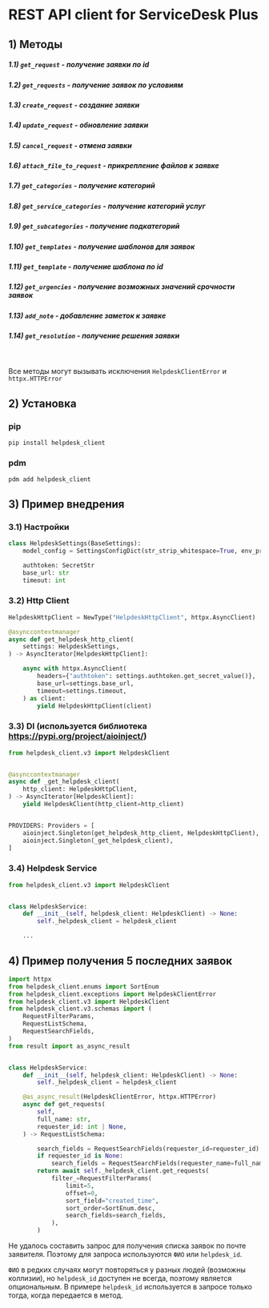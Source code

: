 # REST API client for ServiceDesk Plus

## 1) Методы

##### 1.1) `get_request` - получение заявки по id

##### 1.2) `get_requests` - получение заявок по условиям

##### 1.3) `create_request` - создание заявки

##### 1.4) `update_request` - обновление заявки

##### 1.5) `cancel_request` - отмена заявки

##### 1.6) `attach_file_to_request` - прикрепление файлов к заявке

##### 1.7) `get_categories` - получение категорий

##### 1.8) `get_service_categories` - получение категорий услуг

##### 1.9) `get_subcategories` - получение подкатегорий

##### 1.10) `get_templates` - получение шаблонов для заявок

##### 1.11) `get_template` - получение шаблона по id

##### 1.12) `get_urgencies` - получение возможных значений срочности заявок

##### 1.13) `add_note` - добавление заметок к заявке

##### 1.14) `get_resolution` - получение решения заявки

<br />

Все методы могут вызывать исключения `HelpdeskClientError` и `httpx.HTTPError`

## 2) Установка

### pip

```
pip install helpdesk_client
```

### pdm

```
pdm add helpdesk_client
```

## 3) Пример внедрения

### 3.1) Настройки

```python
class HelpdeskSettings(BaseSettings):
    model_config = SettingsConfigDict(str_strip_whitespace=True, env_prefix="helpdesk_")

    authtoken: SecretStr
    base_url: str
    timeout: int
```

### 3.2) Http Client

```python
HelpdeskHttpClient = NewType("HelpdeskHttpClient", httpx.AsyncClient)

@asynccontextmanager
async def get_helpdesk_http_client(
    settings: HelpdeskSettings,
) -> AsyncIterator[HelpdeskHttpClient]:

    async with httpx.AsyncClient(
        headers={"authtoken": settings.authtoken.get_secret_value()},
        base_url=settings.base_url,
        timeout=settings.timeout,
    ) as client:
        yield HelpdeskHttpClient(client)
```

### 3.3) DI (используется библиотека https://pypi.org/project/aioinject/)

```python
from helpdesk_client.v3 import HelpdeskClient


@asynccontextmanager
async def _get_helpdesk_client(
    http_client: HelpdeskHttpClient,
) -> AsyncIterator[HelpdeskClient]:
    yield HelpdeskClient(http_client=http_client)


PROVIDERS: Providers = [
    aioinject.Singleton(get_helpdesk_http_client, HelpdeskHttpClient),
    aioinject.Singleton(_get_helpdesk_client),
]
```

### 3.4) Helpdesk Service

```python
from helpdesk_client.v3 import HelpdeskClient


class HelpdeskService:
    def __init__(self, helpdesk_client: HelpdeskClient) -> None:
        self._helpdesk_client = helpdesk_client

    ...
```

## 4) Пример получения 5 последних заявок

```python
import httpx
from helpdesk_client.enums import SortEnum
from helpdesk_client.exceptions import HelpdeskClientError
from helpdesk_client.v3 import HelpdeskClient
from helpdesk_client.v3.schemas import (
    RequestFilterParams,
    RequestListSchema,
    RequestSearchFields,
)
from result import as_async_result


class HelpdeskService:
    def __init__(self, helpdesk_client: HelpdeskClient) -> None:
        self._helpdesk_client = helpdesk_client

    @as_async_result(HelpdeskClientError, httpx.HTTPError)
    async def get_requests(
        self,
        full_name: str,
        requester_id: int | None,
    ) -> RequestListSchema:

        search_fields = RequestSearchFields(requester_id=requester_id)
        if requester_id is None:
            search_fields = RequestSearchFields(requester_name=full_name)
        return await self._helpdesk_client.get_requests(
            filter_=RequestFilterParams(
                limit=5,
                offset=0,
                sort_field="created_time",
                sort_order=SortEnum.desc,
                search_fields=search_fields,
            ),
        )
```

Не удалось составить запрос для получения списка заявок по почте заявителя. Поэтому для запроса используются `ФИО` или `helpdesk_id`.

`ФИО` в редких случаях могут повторяться у разных людей (возможны коллизии), но `helpdesk_id` доступен не всегда, поэтому является опциональным. В примере `helpdesk_id` используется в запросе только тогда, когда передается в метод.
